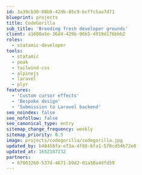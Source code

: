 ```yaml
---
id: 3a39cb30-08b0-42db-85c9-bcffc5aa7d71
blueprint: projects
title: CodeGorilla
sub_title: 'Breeding fresh developer grounds'
client: a1600a5e-36d4-429b-96b5-4919d176bbb2
roles:
  - statamic-developer
tools:
  - statamic
  - peak
  - tailwind-css
  - alpinejs
  - laravel
  - plyr
features:
  - 'Custom cursor effects'
  - 'Bespoke design'
  - 'Submission to Laravel backend'
seo_noindex: false
seo_nofollow: false
seo_canonical_type: entry
sitemap_change_frequency: weekly
sitemap_priority: 0.5
image: projects/codegorilla/codegorilla.jpg
updated_by: b40458fa-e73a-4f88-bfa1-570cd54b72e0
updated_at: 1652187132
partners:
  - 67003260-537d-4671-b9d2-01a58a4dfd59
---
```

